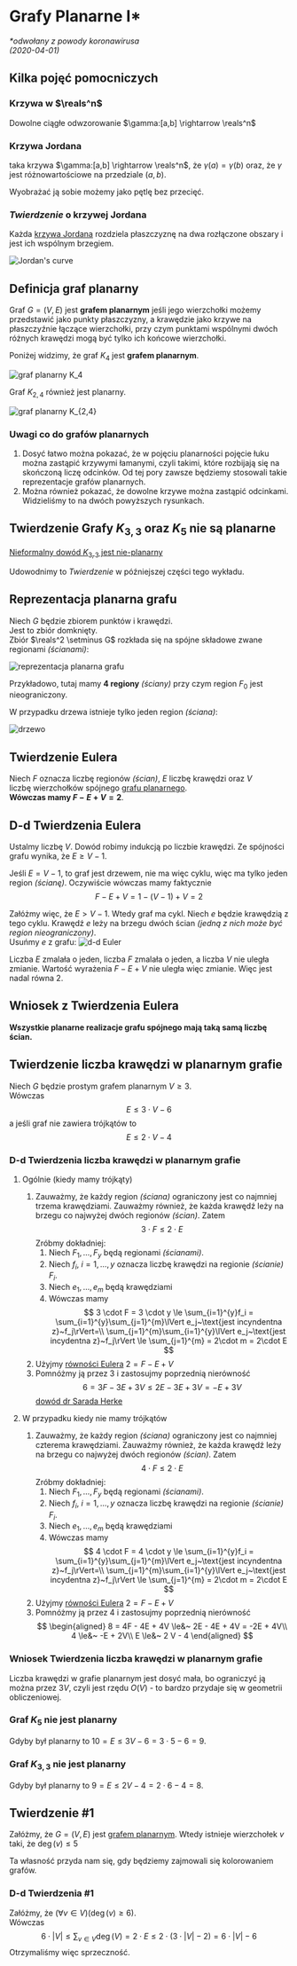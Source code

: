 # Grafy Planarne I\*
*\*odwołany z powody koronawirusa*\
*(2020-04-01)*

## Kilka pojęć pomocniczych

### Krzywa w $\reals^n$

Dowolne ciągłe odwzorowanie $\gamma:[a,b] \rightarrow \reals^n$

### Krzywa Jordana

taka krzywa $\gamma:[a,b] \rightarrow \reals^n$, że $\gamma(a) = \gamma(b)$ oraz, że $\gamma$ jest różnowartościowe na przedziale $(a,b)$.

Wyobrażać ją sobie możemy jako pętlę bez przecięć.

### $Twierdzenie$ o krzywej Jordana

Każda [krzywa Jordana](#krzywa-jordana) rozdziela płaszczyznę na dwa rozłączone obszary i jest ich wspólnym brzegiem.

![Jordan's curve](jordan-curve.png)

## $\text{Definicja}$ **graf planarny**

Graf $G=(V,E)$ jest **grafem planarnym** jeśli jego wierzchołki możemy przedstawić jako punkty płaszczyzny, a krawędzie jako krzywe na płaszczyźnie łączące wierzchołki, przy czym punktami wspólnymi dwóch różnych krawędzi mogą być tylko ich końcowe wierzchołki.

Poniżej widzimy, że graf $K_4$ jest **grafem planarnym**.

![graf planarny $K_4$](graf-planarny-k-4.png)

Graf $K_{2,4}$ również jest planarny.

![graf planarny $K_{2,4}$](graf-planarny-k-2-4.png)

### $\text{Uwagi}$ co do grafów planarnych

1. Dosyć łatwo można pokazać, że w pojęciu planarności pojęcie łuku można zastąpić krzywymi łamanymi, czyli takimi, które rozbijają się na skończoną liczę odcinków. Od tej pory zawsze będziemy stosowali takie reprezentacje grafów planarnych.
2. Można również pokazać, że dowolne krzywe można zastąpić odcinkami. Widzieliśmy to na dwóch powyższych rysunkach.

## $\text{Twierdzenie}$ Grafy $K_{3,3}$ oraz $K_5$ nie są planarne

[Nieformalny dowód $K_{3,3}$ jest nie-planarny](https://youtu.be/wnYtITkWAYA?t=190)

Udowodnimy to $Twierdzenie$ w późniejszej części tego wykładu.

## Reprezentacja planarna grafu

Niech $G$ będzie zbiorem punktów i krawędzi.\
Jest to zbiór domknięty.\
Zbiór $\reals^2 \setminus G$ rozkłada się na spójne składowe zwane regionami *(ścianami)*:

![reprezentacja planarna grafu](reprezentacja-planarna-grafu.png)

Przykładowo, tutaj mamy **4 regiony** *(ściany)* przy czym region $F_0$ jest nieograniczony.

W przypadku drzewa istnieje tylko jeden region *(ściana)*:

![drzewo](drzewo-reprezentacja-planarna.png)

## $\text{Twierdzenie}$ Eulera

Niech $F$ oznacza liczbę regionów *(ścian)*, $E$ liczbę krawędzi oraz $V$ liczbę wierzchołków spójnego [grafu planarnego](#textdefinicja-graf-planarny).\
**Wówczas mamy $F - E + V = 2$**.

## D-d $\text{Twierdzenia}$ Eulera

Ustalmy liczbę $V$. Dowód robimy indukcją po liczbie krawędzi. Ze spójności grafu wynika, że $E \ge V-1$.

Jeśli $E=V-1$, to graf jest drzewem, nie ma więc cyklu, więc ma tylko jeden region *(ścianę)*.
Oczywiście wówczas mamy faktycznie
$$
F - E + V = 1 - (V-1) + V = 2
$$

Załóżmy więc, że $E>V-1$. Wtedy graf ma cykl. Niech $e$ będzie krawędzią z tego cyklu. Krawędź $e$ leży na brzegu dwóch ścian *(jedną z nich może być region nieograniczony)*.\
Usuńmy $e$ z grafu:
![d-d Euler](d-d-euler.png)

Liczba $E$ zmalała o jeden, liczba $F$ zmalała o jeden, a liczba $V$ nie uległa zmianie. Wartość wyrażenia $F - E + V$ nie uległa więc zmianie. Więc jest nadal równa $2$.

## Wniosek z $\text{Twierdzenia}$ Eulera

**Wszystkie planarne realizacje grafu spójnego mają taką samą liczbę ścian.**

## $\text{Twierdzenie}$ liczba krawędzi w planarnym grafie

Niech $G$ będzie prostym grafem planarnym $V\ge3$.\
Wówczas
$$
E \le 3\cdot V - 6
$$
a jeśli graf nie zawiera trójkątów to
$$
E \le 2\cdot V - 4
$$

### D-d $\text{Twierdzenia}$ liczba krawędzi w planarnym grafie

1. Ogólnie (kiedy mamy trójkąty)
   1. Zauważmy, że każdy region *(ściana)* ograniczony jest co najmniej trzema krawędziami. Zauważmy również, że każda krawędź leży na brzegu co najwyżej dwóch regionów *(ścian)*. Zatem
       $$
       3 \cdot F \le 2 \cdot E
       $$
       Zróbmy dokładniej:
       1. Niech $F_1,\dots,F_y$ będą regionami *(ścianami)*.
       2. Niech $f_i,~i=1,\dots,y$ oznacza liczbę krawędzi na regionie *(ścianie)* $F_i$.
       3. Niech $e_1,\dots,e_m$ będą krawędziami
       4. Wówczas mamy
           $$
           3 \cdot F = 3 \cdot y \le \sum_{i=1}^{y}f_i = \sum_{i=1}^{y}\sum_{j=1}^{m}\lVert e_j~\text{jest incyndentna z}~f_j\rVert=\\
           \sum_{j=1}^{m}\sum_{i=1}^{y}\lVert e_j~\text{jest incydentna z}~f_j\rVert \le \sum_{j=1}^{m} = 2\cdot m = 2\cdot E
           $$
   2. Użyjmy [równości Eulera](#texttwierdzenie-eulera) $2 = F - E + V$
   3. Pomnóżmy ją przez $3$ i zastosujmy poprzednią nierówność
   $$
   6 = 3F - 3E + 3V \le 2E - 3E + 3V = -E + 3V
   $$
   [dowód dr Sarada Herke](https://www.youtube.com/watch?v=_d_6JvceAwE)

2. W przypadku kiedy nie mamy trójkątów
   1. Zauważmy, że każdy region *(ściana)* ograniczony jest co najmniej czterema krawędziami. Zauważmy również, że każda krawędź leży na brzegu co najwyżej dwóch regionów *(ścian)*. Zatem
       $$
       4 \cdot F \le 2 \cdot E
       $$
       Zróbmy dokładniej:
       1. Niech $F_1,\dots,F_y$ będą regionami *(ścianami)*.
       2. Niech $f_i,~i=1,\dots,y$ oznacza liczbę krawędzi na regionie *(ścianie)* $F_i$.
       3. Niech $e_1,\dots,e_m$ będą krawędziami
       4. Wówczas mamy
           $$
           4 \cdot F = 4 \cdot y \le \sum_{i=1}^{y}f_i = \sum_{i=1}^{y}\sum_{j=1}^{m}\lVert e_j~\text{jest incyndentna z}~f_j\rVert=\\
           \sum_{j=1}^{m}\sum_{i=1}^{y}\lVert e_j~\text{jest incydentna z}~f_j\rVert \le \sum_{j=1}^{m} = 2\cdot m = 2\cdot E
           $$
   2. Użyjmy [równości Eulera](#texttwierdzenie-eulera) $2 = F - E + V$
   3. Pomnóżmy ją przez $4$ i zastosujmy poprzednią nierówność
   $$
   \begin{aligned}
   8 = 4F - 4E + 4V \le&~ 2E - 4E + 4V = -2E + 4V\\
   4 \le&~ -E + 2V\\
   E \le&~ 2 V - 4
   \end{aligned}
   $$

### Wniosek $\text{Twierdzenia}$ liczba krawędzi w planarnym grafie

Liczba krawędzi w grafie planarnym jest dosyć mała, bo ograniczyć ją można przez $3V$, czyli jest rzędu $O(V)$ - to bardzo przydaje się w geometrii obliczeniowej.

### Graf $K_5$ nie jest planarny

Gdyby był planarny to $10 = E \le 3V - 6 = 3\cdot 5 - 6 = 9$.

### Graf $K_{3,3}$ nie jest planarny

Gdyby był planarny to $9 = E \le 2V - 4 = 2 \cdot 6 - 4 = 8$.

## $\text{Twierdzenie}$ #1

Załóżmy, że $G = (V,E)$ jest [grafem planarnym](#textdefinicja-graf-planarny).
Wtedy istnieje wierzchołek $v$ taki, że $\deg(v) \le 5$

Ta własność przyda nam się, gdy będziemy zajmowali się kolorowaniem grafów.

### D-d $\text{Twierdzenia}$ #1

Załóżmy, że $(\forall v\in V)(\deg(v) \ge 6)$.\
Wówczas
$$
6 \cdot \lvert V\rvert \le \sum_{v\in V} \deg(V) = 2\cdot E \le 2\cdot (3 \cdot \lvert V \rvert -2) = 6 \cdot \lvert V \rvert - 6
$$
Otrzymaliśmy więc sprzeczność.


